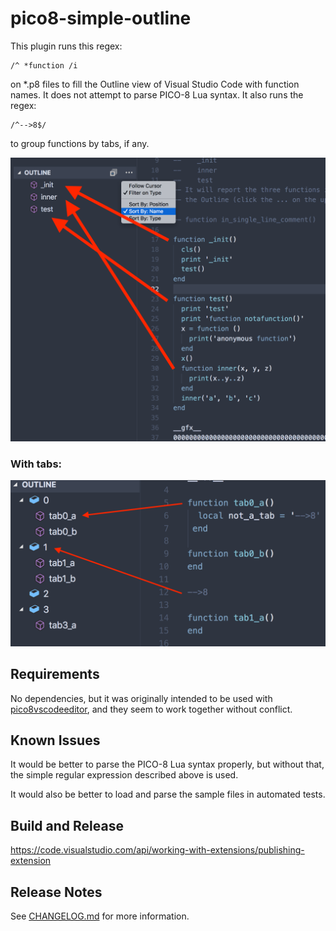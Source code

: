 # pico8-simple-outline

This plugin runs this regex:
```
/^ *function /i
```
on *.p8 files to fill the Outline view of Visual Studio Code with function names. It does not attempt to parse PICO-8 Lua syntax. It also runs the regex:
```
/^-->8$/
```
to group functions by tabs, if any.

![Screenshot](screenshot.png)

### With tabs:

![Screenshot with Tabs](screenshot-tab.png)

## Requirements

No dependencies, but it was originally intended to be used with [pico8vscodeeditor](https://github.com/grumpydev/pico8vscodeeditor), and they seem to work together without conflict.

## Known Issues

It would be better to parse the PICO-8 Lua syntax properly, but without that, the simple regular expression described above is used.

It would also be better to load and parse the sample files in automated tests.

## Build and Release

https://code.visualstudio.com/api/working-with-extensions/publishing-extension

## Release Notes

See [CHANGELOG.md](CHANGELOG.md) for more information.
